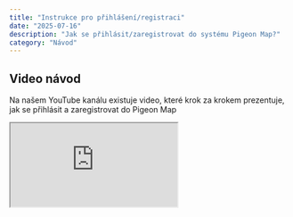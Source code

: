 ```yaml
---
title: "Instrukce pro přihlášení/registraci"
date: "2025-07-16"
description: "Jak se přihlásit/zaregistrovat do systému Pigeon Map?"
category: "Návod"
---
```


## Video návod

Na našem YouTube kanálu existuje video, které krok za krokem prezentuje, jak se přihlásit a zaregistrovat do Pigeon Map

<div class="video-container">
  <iframe
        src="https://www.youtube.com/embed/HEJqSvcv0fU?si=jG75KXH8J0EsA_9x"
        title="Tutorial Pigeon Map - Návod k přihlášení a registraci"
        allow="accelerometer; autoplay; clipboard-write; encrypted-media; gyroscope; picture-in-picture; web-share"
        allowfullscreen>
  </iframe>
</div>
